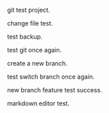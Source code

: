 git test project.

change file test.

test backup.

test git once again.

create a new branch.

test switch branch once again.

new branch feature test success.

markdown editor test.